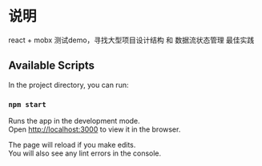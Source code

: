 # 说明
react + mobx 测试demo，寻找大型项目设计结构 和 数据流状态管理 最佳实践

## Available Scripts

In the project directory, you can run:

### `npm start`

Runs the app in the development mode.\
Open [http://localhost:3000](http://localhost:3000) to view it in the browser.

The page will reload if you make edits.\
You will also see any lint errors in the console.
